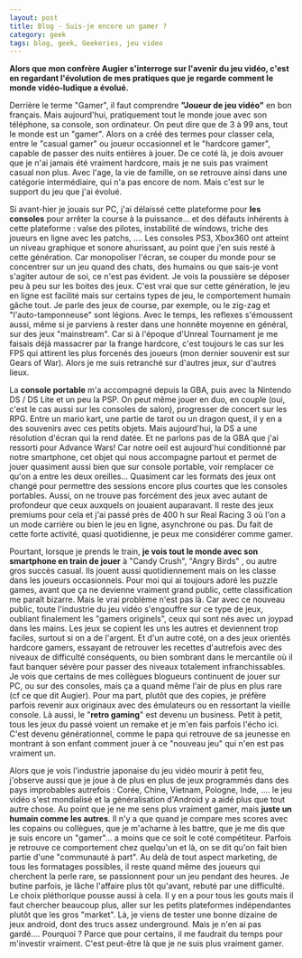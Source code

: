 ```yaml
---
layout: post
title: Blog - Suis-je encore un gamer ?
category: geek
tags: blog, geek, Geekeries, jeu video
---
```

**Alors que mon confrère Augier s'interroge sur l'avenir du jeu vidéo, c'est en regardant l'évolution de mes pratiques que je regarde comment le monde vidéo-ludique a évolué.**

Derrière le terme "Gamer", il faut comprendre **"Joueur de jeu vidéo"** en bon français. Mais aujourd'hui, pratiquement tout le monde joue avec son téléphone, sa console, son ordinateur. On peut dire que de 3 à 99 ans, tout le monde est un "gamer". Alors on a créé des termes pour classer cela, entre le "casual gamer" ou joueur occasionnel et le "hardcore gamer", capable de passer des nuits entières à jouer. De ce coté là, je dois avouer que je n'ai jamais été vraiment hardcore, mais je ne suis pas vraiment casual non plus. Avec l'age, la vie de famille, on se retrouve ainsi dans une catégorie intermédiaire, qui n'a pas encore de nom. Mais c'est sur le support du jeu que j'ai évolué.

Si avant-hier je jouais sur PC, j'ai délaissé cette plateforme pour **les consoles** pour arrêter la course à la puissance... et des défauts inhérents à cette plateforme : valse des pilotes, instabilité de windows, triche des joueurs en ligne avec les patchs, .... Les consoles PS3, Xbox360 ont atteint un niveau graphique et sonore ahurissant, au point que j'en suis resté à cette génération. Car monopoliser l'écran, se couper du monde pour se concentrer sur un jeu quand des chats, des humains ou que sais-je vont s'agiter autour de soi, ce n'est pas évident. Je vois la poussière se déposer peu à peu sur les boites des jeux. C'est vrai que sur cette génération, le jeu en ligne est facilité mais sur certains types de jeu, le comportement humain gâche tout. Je parle des jeux de course, par exemple, ou le zig-zag et "l'auto-tamponneuse" sont légions. Avec le temps, les reflexes s'émoussent aussi, même si je parviens à rester dans une honnête moyenne en général, sur des jeux "mainstream". Car si à l'époque d'Unreal Tournament je me faisais déjà massacrer par la frange hardcore, c'est toujours le cas sur les FPS qui attirent les plus forcenés des joueurs (mon dernier souvenir est sur Gears of War). Alors je me suis retranché sur d'autres jeux, sur d'autres lieux.

La **console portable** m'a accompagné depuis la GBA, puis avec la Nintendo DS / DS Lite et un peu la PSP. On peut même jouer en duo, en couple (oui, c'est le cas aussi sur les consoles de salon), progresser de concert sur les RPG. Entre un mario kart, une partie de tarot ou un dragon quest, il y en a des souvenirs avec ces petits objets. Mais aujourd'hui, la DS a une résolution d'écran qui la rend datée. Et ne parlons pas de la GBA que j'ai ressorti pour Advance Wars! Car notre oeil est aujourd'hui conditionné par notre smartphone, cet objet qui nous accompagne partout et permet de jouer quasiment aussi bien que sur console portable, voir remplacer ce qu'on a entre les deux oreilles... Quasiment car les formats des jeux ont changé pour permettre des sessions encore plus courtes que les consoles portables. Aussi, on ne trouve pas forcément des jeux avec autant de profondeur que ceux auxquels on jouaient auparavant. Il reste des jeux premiums pour cela et j'ai passé près de 400 h sur Real Racing 3 où l'on a un mode carrière ou bien le jeu en ligne, asynchrone ou pas. Du fait de cette forte activité, quasi quotidienne, je peux me considérer comme gamer.

Pourtant, lorsque je prends le train, **je vois tout le monde avec son smartphone en train de jouer** à "Candy Crush", "Angry Birds" , ou autre gros succès casual. Ils jouent aussi quotidiennement mais on les classe dans les joueurs occasionnels. Pour moi qui ai toujours adoré les puzzle games, avant que ça ne devienne vraiment grand public, cette classification me paraît bizarre. Mais le vrai problème n'est pas là. Car avec ce nouveau public, toute l'industrie du jeu vidéo s'engouffre sur ce type de jeux, oubliant finalement les "gamers originels", ceux qui sont nés avec un joypad dans les mains. Les jeux se copient les uns les autres et deviennent trop faciles, surtout si on a de l'argent. Et d'un autre coté, on a des jeux orientés hardcore gamers, essayant de retrouver les recettes d'autrefois avec des niveaux de difficulté conséquents, ou bien sombrant dans le mercantile où il faut banquer sévère pour passer des niveaux totalement infranchissables. Je vois que certains de mes collègues blogueurs continuent de jouer sur PC, ou sur des consoles, mais ça a quand même l'air de plus en plus rare (cf ce que dit Augier). Pour ma part, plutôt que des copies, je préfère parfois revenir aux originaux avec des émulateurs ou en ressortant la vieille console. Là aussi, le "**retro gaming**" est devenu un business. Petit à petit, tous les jeux du passé voient un remake et je m'en fais parfois l'écho ici. C'est devenu générationnel, comme le papa qui retrouve de sa jeunesse en montrant à son enfant comment jouer à ce "nouveau jeu" qui n'en est pas vraiment un.

Alors que je vois l'industrie japonaise du jeu vidéo mourir à petit feu, j'observe aussi que je joue à de plus en plus de jeux programmés dans des pays improbables autrefois : Corée, Chine, Vietnam, Pologne, Inde, .... le jeu vidéo s'est mondialisé et la généralisation d'Android y a aidé plus que tout autre chose. Au point que je ne me sens plus vraiment gamer, mais **juste un humain comme les autres**. Il n'y a que quand je compare mes scores avec les copains ou collègues, que je m'acharne à les battre, que je me dis que je suis encore un "gamer"... a moins que ce soit le coté compétiteur. Parfois je retrouve ce comportement chez quelqu'un et là, on se dit qu'on fait bien partie d'une "communauté à part". Au delà de tout aspect marketing, de tous les formatages possibles, il reste quand même des joueurs qui cherchent la perle rare, se passionnent pour un jeu pendant des heures. Je butine parfois, je lâche l'affaire plus tôt qu'avant, rebuté par une difficulté. Le choix pléthorique pousse aussi à cela. Il y en a pour tous les gouts mais il faut chercher beaucoup plus, aller sur les petits plateformes indépendantes plutôt que les gros "market". Là, je viens de tester une bonne dizaine de jeux android, dont des trucs assez underground. Mais je n'en ai pas gardé.... Pourquoi ? Parce que pour certains, il me faudrait du temps pour m'investir vraiment. C'est peut-être là que je ne suis plus vraiment gamer.
